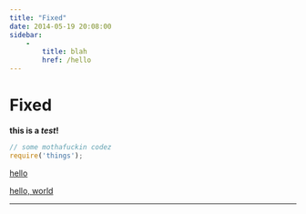 ```yaml
---
title: "Fixed"
date: 2014-05-19 20:08:00
sidebar:
    -
        title: blah
        href: /hello
---
```


# Fixed

**this is a *test*!**

```js
// some mothafuckin codez
require('things');
```

[hello](/hello/)

[hello, world](/hello/world)

----
